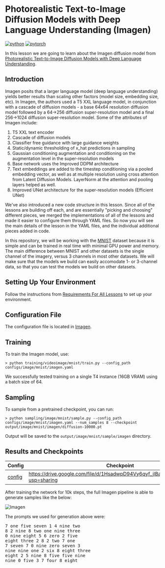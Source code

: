# Photorealistic Text-to-Image Diffusion Models with Deep Language Understanding (Imagen)

[![python](https://img.shields.io/badge/Python-3.9-3776AB.svg?style=flat&logo=python&logoColor=white)](https://www.python.org)
[![pytorch](https://img.shields.io/badge/PyTorch-2.0.0-EE4C2C.svg?style=flat&logo=pytorch)](https://pytorch.org)

In this lesson we are going to learn about the Imagen diffusion model from [Photorealistic Text-to-Image Diffusion Models with Deep Language Understanding](https://arxiv.org/abs/2205.11487).

## Introduction

Imagen posits that a larger language model (deep language understanding) yields better results than scaling other factors (model size, embedding size, etc). In Imagen, the authors used a T5 XXL language model, in conjunction with a cascade of diffusion models - a base  64x64 resolution diffusion model followed by a 64->256 diffusion super-resolution model and a final 256->1024 diffusion super-resolution model. Some of the attributes of Imagen include:

1. T5 XXL text encoder
2. Cascade of diffusion models
3. Classifier free guidance with large guidance weights
4. Static/dynamic thresholding of x_hat predictions in sampling
5. Gaussian conditioning augmentation and conditioning on the augmentation level in the super-resolution models
6. Base network uses the Improved DDPM architecture
7. Text embeddings are added to the timestep conditioning via a pooled embedding vector, as well as at multiple resolution using cross attention from Latent Diffusion Models. LayerNorm at the attention and pooling layers helped as well.
8. Improved UNet architecture for the super-resolution models (Efficient UNet)

We've also introduced a new code structure in this lesson. Since all of the lessons are building off each, and are essentially "picking and choosing" different pieces, we merged 
the implementations of all of the lessons and made it easier to configure them through YAML files. So now you will see the main details of the lesson in the YAML files, and the individual additional pieces added in code.

In this repository, we will be working with the [MNIST](https://en.wikipedia.org/wiki/MNIST_database) dataset because it is simple and can be trained in real time with minimal GPU power and memory. The main difference between MNIST and other datasets is the single channel of the imagery, versus 3 channels in most other datasets. We will make sure that the models we build can easily accomodate 1- or 3-channel data, so that you can test the models we build on other datasets.

## Setting Up Your Environment

Follow the instructions from [Requirements For All Lessons](https://github.com/swookey-thinky/mindiffusion?tab=readme-ov-file#requirements) to set up your environment.

## Configuration File

The configuration file is located in [Imagen](https://github.com/swookey-thinky/xdiffusion/blob/main/configs/image/mnist/imagen.yaml).

## Training

To train the Imagen model, use:

```
> python training/videoimage/mnist/train.py --config_path configs/image/mnist/imagen.yaml
```

We successfully tested training on a single T4 instance (16GB VRAM) using a batch size of 64.

## Sampling

To sample from a pretrained checkpoint, you can run:

```
> python sampling/image/mnist/sample.py --config_path configs/image/mnist/imagen.yaml --num_samples 8 --checkpoint output/image/mnist/imagen/diffusion-10000.pt
```

Output will be saved to the `output/image/mnist/sample/imagen` directory.

## Results and Checkpoints

| Config | Checkpoint | Results
| ------ | ---------- | -------
| [config](https://github.com/swookey-thinky/xdiffusion/blob/main/configs/image/mnist/imagen.yaml) | https://drive.google.com/file/d/1HsadwpD94Vy6qyf_jlBaZn2jwlkREwPw/view?usp=sharing | ![Imagen](https://drive.google.com/uc?export=view&id=1MKyRgPKoPRFHLzd78aTA1K3QHgNm08Px)


After training the network for 10k steps, the full Imagen pipeline is able to generate samples like the below:

![Imagen](https://drive.google.com/uc?export=view&id=1MKyRgPKoPRFHLzd78aTA1K3QHgNm08Px)

 The prompts we used for generation above were:

<pre>
7 one five seven 1 4 nine two 
8 2 nine 8 two one nine three 
0 nine eight 5 6 zero 2 five 
eight three 2 8 2 two 7 one 
7 seven 7 0 nine zero seven 3 
nine nine one 2 six 8 eight three 
eight 2 5 nine 8 five five nine 
nine 0 five 3 7 four 8 eight 
</pre>
